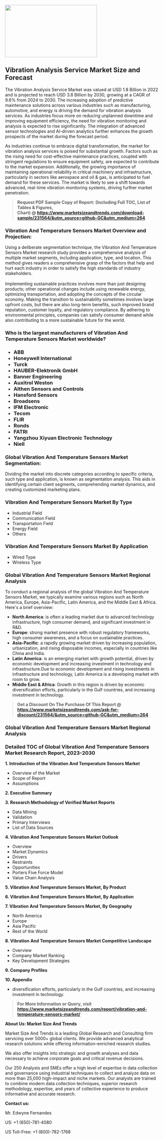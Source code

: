 <p><img class="alignnone size-medium wp-image-20088" src="https://ffe5etoiles.com/wp-content/uploads/2024/12/MST1-300x171.png" alt="" width="300" height="171" /></p><h2>Vibration Analysis Service Market Size and Forecast</h2><p>The Vibration Analysis Service Market was valued at USD 1.8 Billion in 2022 and is projected to reach USD 3.8 Billion by 2030, growing at a CAGR of 9.6% from 2024 to 2030. The increasing adoption of predictive maintenance solutions across various industries such as manufacturing, automotive, and energy is driving the demand for vibration analysis services. As industries focus more on reducing unplanned downtime and improving equipment efficiency, the need for vibration monitoring and analysis is expected to rise significantly. The integration of advanced sensor technologies and AI-driven analytics further enhances the growth prospects of the market during the forecast period.</p><p>As industries continue to embrace digital transformation, the market for vibration analysis services is poised for substantial growth. Factors such as the rising need for cost-effective maintenance practices, coupled with stringent regulations to ensure equipment safety, are expected to contribute to the market expansion. Additionally, the growing importance of maintaining operational reliability in critical machinery and infrastructure, particularly in sectors like aerospace and oil & gas, is anticipated to fuel demand for these services. The market is likely to see a shift towards advanced, real-time vibration monitoring systems, driving further market penetration.</p></p><blockquote id="" class=""><strong>Request PDF Sample Copy of Report: (Including Full TOC, List of Tables &amp; Figures, Chart)&nbsp;@&nbsp;<strong><a href="https://www.marketsizeandtrends.com/download-sample/231564/&utm_source=github-GC&utm_medium=264" target="_blank">https://www.marketsizeandtrends.com/download-sample/231564/&utm_source=github-GC&utm_medium=264</a></strong></strong></blockquote><h3 id="" class="">Vibration And Temperature Sensors Market&nbsp;Overview and Projection:</h3><p id="" class="">Using a deliberate segmentation technique, the Vibration And Temperature Sensors Market research study provides a comprehensive analysis of multiple market segments, including application, type, and location. This method gives readers a comprehensive grasp of the factors that help and hurt each industry in order to satisfy the high standards of industry stakeholders. <br /> <br />Implementing sustainable practices involves more than just designing products; other operational changes include using renewable energy, optimizing transportation, and adopting the concepts of the circular economy. Making the transition to sustainability sometimes involves large upfront costs, but there are also long-term benefits, such improved brand reputation, customer loyalty, and regulatory compliance. By adhering to environmental principles, companies can satisfy consumer demand while also contributing to a more sustainable future for the world.</p><h3 id="" class="">Who is the largest manufacturers of&nbsp;Vibration And Temperature Sensors Market worldwide?</h3><h3 class=""><p><ul><li>ABB </li><li> Honeywell International </li><li> Turck </li><li> HAUBER-Elektronik GmbH </li><li> Banner Engineering </li><li> Auxitrol Weston </li><li> Althen Sensors and Controls </li><li> Hansford Sensors </li><li> Broadsens </li><li> IFM Electronic </li><li> Tecom </li><li> FLIR </li><li> Ronds </li><li> FATRI </li><li> Yangzhou Xiyuan Electronic Technology </li><li> Niell</li></ul></p></h3><h3 id="" class="">Global&nbsp;Vibration And Temperature Sensors Market Segmentation:</h3><p id="" class="">Dividing the market into discrete categories according to specific criteria, such type and application, is known as segmentation analysis. This aids in identifying certain client segments, comprehending market dynamics, and creating customized marketing plans.</p><h3 id="" class="">Vibration And Temperature Sensors Market&nbsp;By Type</h3><p><p><ul><li>Industrial Field</li><li> Communication Field</li><li> Transportation Field</li><li> Energy Field</li><li> Others</p></li></ul></p></p><h3 id="" class="">Vibration And Temperature Sensors Market&nbsp;By Application</h3><p class=""><p><ul><li>Wired Type</li><li> Wireless Type</li></ul></p></p><h3 id="" class="">Global Vibration And Temperature Sensors Market Regional Analysis</h3><p id="" class="">To conduct a regional analysis of the global Vibration And Temperature Sensors Market, we typically examine various regions such as North America, Europe, Asia-Pacific, Latin America, and the Middle East &amp; Africa. Here's a brief overview:</p><ul><li><strong>North America</strong>: is often a leading market due to advanced technology infrastructure, high consumer demand, and significant investment in R&amp;D.</li><li><strong>Europe</strong>: strong market presence with robust regulatory frameworks, high consumer awareness, and a focus on sustainable practices.</li><li><strong>Asia-Pacific</strong>: a rapidly growing market driven by increasing population, urbanization, and rising disposable incomes, especially in countries like China and India.</li><li><strong>Latin America</strong>: is an emerging market with growth potential, driven by economic development and increasing investment in technology and infrastructure.Due to economic development and rising investments in infrastructure and technology, Latin America is a developing market with room to grow.</li><li><strong>Middle East &amp; Africa</strong>: Growth in this region is driven by economic diversification efforts, particularly in the Gulf countries, and increasing investment in technology.</li></ul><blockquote id="" class=""><strong>Get a Discount On The Purchase Of This Report @ <strong><a href="https://www.marketsizeandtrends.com/ask-for-discount/231564/&utm_source=github-GC&utm_medium=264" target="_blank">https://www.marketsizeandtrends.com/ask-for-discount/231564/&utm_source=github-GC&utm_medium=264</a></strong></strong></blockquote><h3 id="" class="">Global Vibration And Temperature Sensors Market Regional Analysis</h3><h3 id="" class="">Detailed TOC of Global Vibration And Temperature Sensors Market Research Report, 2023-2030</h3><p id="" class=""><strong>1. Introduction of the Vibration And Temperature Sensors Market</strong></p><ul><li>Overview of the Market</li><li>Scope of Report</li><li>Assumptions</li></ul><p id="" class=""><strong>2. Executive Summary</strong></p><p id="" class=""><strong>3. Research Methodology of Verified Market Reports</strong></p><ul><li>Data Mining</li><li>Validation</li><li>Primary Interviews</li><li>List of Data Sources</li></ul><p id="" class=""><strong>4. Vibration And Temperature Sensors Market Outlook</strong></p><ul><li>Overview</li><li>Market Dynamics</li><li>Drivers</li><li>Restraints</li><li>Opportunities</li><li>Porters Five Force Model</li><li>Value Chain Analysis</li></ul><p id="" class=""><strong>5. Vibration And Temperature Sensors Market, By Product</strong></p><p id="" class=""><strong>6. Vibration And Temperature Sensors Market, By Application</strong></p><p id="" class=""><strong>7. Vibration And Temperature Sensors Market, By Geography</strong></p><ul><li>North America</li><li>Europe</li><li>Asia Pacific</li><li>Rest of the World</li></ul><p id="" class=""><strong>8. Vibration And Temperature Sensors Market Competitive Landscape</strong></p><ul><li>Overview</li><li>Company Market Ranking</li><li>Key Development Strategies</li></ul><p id="" class=""><strong>9. Company Profiles</strong></p><p id="" class=""><strong>10. Appendix</strong></p><ul><li>diversification efforts, particularly in the Gulf countries, and increasing investment in technology.</li></ul><blockquote id="" class=""><strong>For More Information or Query, visit <strong><strong><a href="https://www.marketsizeandtrends.com/report/vibration-and-temperature-sensors-market/" target="_blank">https://www.marketsizeandtrends.com/report/vibration-and-temperature-sensors-market/</a></strong></strong></strong></blockquote><p id="" class=""><strong>About Us: Market Size And Trends</strong></p><p id="" class="">Market Size And Trends is a leading Global Research and Consulting firm servicing over 5000+ global clients. We provide advanced analytical research solutions while offering information-enriched research studies.</p><p id="" class="">We also offer insights into strategic and growth analyses and data necessary to achieve corporate goals and critical revenue decisions.</p><p id="" class="">Our 250 Analysts and SMEs offer a high level of expertise in data collection and governance using industrial techniques to collect and analyze data on more than 25,000 high-impact and niche markets. Our analysts are trained to combine modern data collection techniques, superior research methodology, expertise, and years of collective experience to produce informative and accurate research.</p><p id="" class=""><strong>Contact us:</strong></p><p id="" class="">Mr. Edwyne Fernandes</p><p id="" class="">US: +1 (650)-781-4080</p><p id="" class="">US Toll-Free: +1 (800)-782-1768</p>
